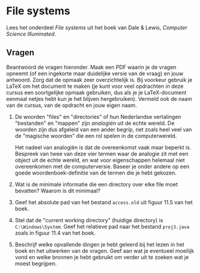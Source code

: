 # File systems

Lees het onderdeel *File systems* uit het boek van Dale & Lewis, *Computer Science Illuminated*.

## Vragen

Beantwoord de vragen hieronder. Maak een PDF waarin je de vragen opneemt (of een ingekorte maar duidelijke versie van de vraag) en jouw antwoord. Zorg dat de opmaak zeer overzichtelijk is. Bij voorkeur gebruik je LaTeX om het document te maken (je kunt voor veel opdrachten in deze cursus een soortgelijke opmaak gebruiken, dus als je je LaTeX-document eenmaal netjes hebt kun je het blijven hergebruiken). Vermeld ook de naam van de cursus, van de opdracht en jouw eigen naam.

1.  De woorden "files" en "directories" of hun Nederlandse vertalingen "bestanden" en "mappen" zijn *analogiën* uit de echte wereld. De woorden zijn dus afgeleid van een ander begrip, net zoals heel veel van de "magische woorden" die een rol spelen in de computerwereld.

    Het nadeel van analogiën is dat de overeenkomst vaak maar beperkt is. Bespreek van twee van deze vier termen waar de analogie zit met een object uit de echte wereld, en wat voor eigenschappen helemaal niet overeenkomen met de computerversie. Baseer je onder andere op een goede woordenboek-definitie van de termen die je hebt gekozen.

2.  Wat is de minimale informatie die een directory over elke file moet bevatten? Waarom is dit minimaal?

3.  Geef het absolute pad van het bestand `access.old` uit figuur 11.5 van het boek.

4.  Stel dat de "current working directory" (huidige directory) is `C:\Windows\System`. Geef het relatieve pad naar het bestand `proj3.java` zoals in figuur 11.4 van het boek.

5.  Beschrijf welke opvallende dingen je hebt geleerd bij het lezen in het boek en het uitwerken van de vragen. Geef aan wat je eventueel moeilijk vond en welke bronnen je hebt gebruikt om verder uit te zoeken wat je moest begrijpen.
